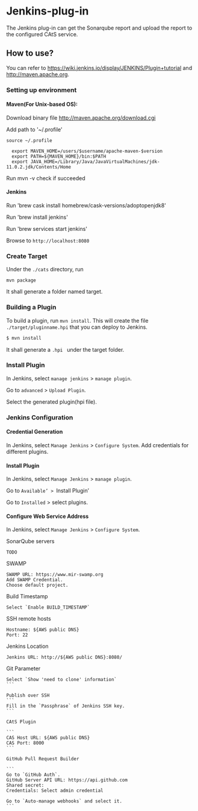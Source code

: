 # Jenkins-plug-in

The Jenkins plug-in can get the Sonarqube report and upload the report to the configured CAtS service.

## How to use?

You can refer to https://wiki.jenkins.io/display/JENKINS/Plugin+tutorial and http://maven.apache.org.

### Setting up environment

#### Maven(For Unix-based OS):

Download binary file http://maven.apache.org/download.cgi

Add path to '~/.profile'

```
source ~/.profile
```
```
  export MAVEN_HOME=/users/$username/apache-maven-$version
  export PATH=${MAVEN_HOME}/bin:$PATH
  export JAVA_HOME=/Library/Java/JavaVirtualMachines/jdk-11.0.2.jdk/Contents/Home
```

Run mvn -v check if succeeded

#### Jenkins

Run 'brew cask install homebrew/cask-versions/adoptopenjdk8'

Run 'brew install jenkins'

Run 'brew services start jenkins'

Browse to `http://localhost:8080`


### Create Target

Under the `./cats` directory, run

```
mvn package
```

It shall generate a folder named target.

### Building a Plugin

To build a plugin, run `mvn install`. This will create the file `./target/pluginname.hpi` that you can deploy to Jenkins.

```bash
$ mvn install
```

It shall generate a `.hpi ` under the target folder.


### Install Plugin

In Jenkins, select `manage jenkins` >  `manage plugin`.

Go to `advanced` > `Upload Plugin`.

Select the generated plugin(hpi file).


### Jenkins Configuration

#### Credential Generation

In Jenkins, select `Manage Jenkins` > `Configure System`.
Add credentials for different plugins.

#### Install Plugin

In Jenkins, select `Manage Jenkins` > `manage plugin`.

Go to `Available’ > `Install Plugin’

Go to `Installed` > select plugins.

#### Configure Web Service Address

In Jenkins, select `Manage Jenkins` > `Configure System`.


SonarQube servers

```
TODO
```

SWAMP

```
SWAMP URL: https://www.mir-swamp.org
Add SWAMP Credential.
Choose default project.
```

Build Timestamp
```
Select `Enable BUILD_TIMESTAMP`
```

SSH remote hosts
```
Hostname: ${AWS public DNS}
Port: 22
```

Jenkins Location

```
Jenkins URL: http://${AWS public DNS}:8080/
```

Git Parameter

````
Select `Show 'need to clone' information`
```

Publish over SSH
```
Fill in the `Passphrase` of Jenkins SSH key.
```

CAtS Plugin

```
CAS Host URL: ${AWS public DNS}
CAS Port: 8000
```

GitHub Pull Request Builder

```
Go to `GitHub Auth`.
GitHub Server API URL: https://api.github.com
Shared secret: 
Credentials: Select admin credential

Go to `Auto-manage webhooks` and select it.
```
